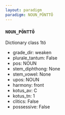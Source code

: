 ```yaml
---
layout: paradigm
paradigm: NOUN_PÖNTTÖ
---
```

### ` NOUN_PÖNTTÖ `

Dictionary class 1tö
* grade_dir: weaken
* plurale_tantum: False
* pos: NOUN
* stem_diphthong: None
* stem_vowel: None
* upos: NOUN
* harmony: front
* kotus_av: C
* kotus_tn: 1
* clitics: False
* possessive: False
